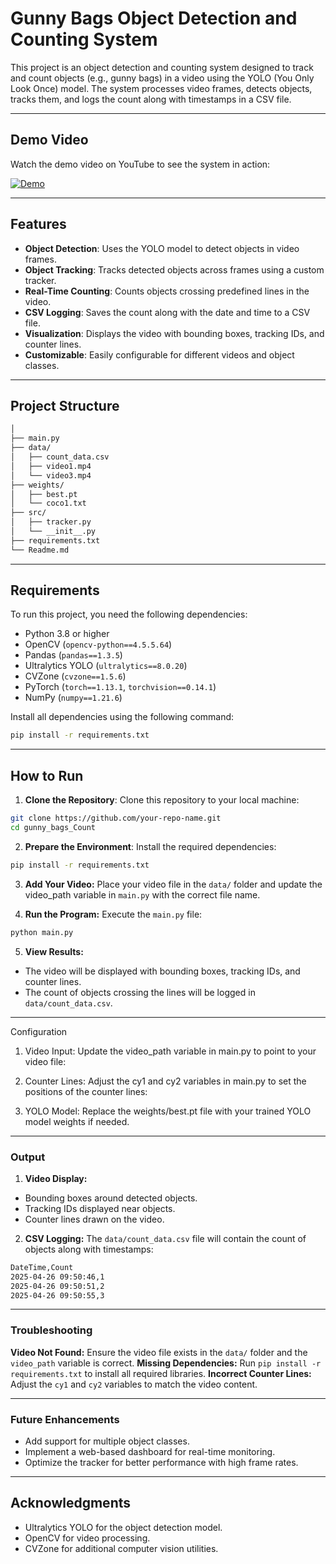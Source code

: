 # Gunny Bags Object Detection and Counting System

This project is an object detection and counting system designed to track and count objects (e.g., gunny bags) in a video using the YOLO (You Only Look Once) model. The system processes video frames, detects objects, tracks them, and logs the count along with timestamps in a CSV file.

---

## Demo Video
Watch the demo video on YouTube to see the system in action:

[![ Demo](https://img.youtube.com/vi/f9mZR_FHYyQ/0.jpg)](https://youtu.be/f9mZR_FHYyQ)

---

## Features

- **Object Detection**: Uses the YOLO model to detect objects in video frames.
- **Object Tracking**: Tracks detected objects across frames using a custom tracker.
- **Real-Time Counting**: Counts objects crossing predefined lines in the video.
- **CSV Logging**: Saves the count along with the date and time to a CSV file.
- **Visualization**: Displays the video with bounding boxes, tracking IDs, and counter lines.
- **Customizable**: Easily configurable for different videos and object classes.

---

## Project Structure

```bash
│
├── main.py
├── data/
│   ├── count_data.csv
│   ├── video1.mp4
│   └── video3.mp4
├── weights/
│   ├── best.pt
│   └── coco1.txt
├── src/
│   ├── tracker.py
│   └── __init__.py
├── requirements.txt
└── Readme.md
```


---

## Requirements

To run this project, you need the following dependencies:

- Python 3.8 or higher
- OpenCV (`opencv-python==4.5.5.64`)
- Pandas (`pandas==1.3.5`)
- Ultralytics YOLO (`ultralytics==8.0.20`)
- CVZone (`cvzone==1.5.6`)
- PyTorch (`torch==1.13.1`, `torchvision==0.14.1`)
- NumPy (`numpy==1.21.6`)

Install all dependencies using the following command:

```bash
pip install -r requirements.txt
```

---

## How to Run
1. **Clone the Repository**: Clone this repository to your local machine:
```bash
git clone https://github.com/your-repo-name.git
cd gunny_bags_Count
```

2. **Prepare the Environment**: Install the required dependencies:
```bash
pip install -r requirements.txt
```

3. **Add Your Video:** Place your video file in the `data/` folder and update the video_path variable in `main.py` with the correct file name.

4. **Run the Program:** Execute the `main.py` file:
```bash
python main.py
```
5. **View Results:**

- The video will be displayed with bounding boxes, tracking IDs, and counter lines.
- The count of objects crossing the lines will be logged in `data/count_data.csv`.

---

Configuration
1. Video Input:
Update the video_path variable in main.py to point to your video file:

2. Counter Lines:
Adjust the cy1 and cy2 variables in main.py to set the positions of the counter lines:

3. YOLO Model:
Replace the weights/best.pt file with your trained YOLO model weights if needed.

---

### Output
1. **Video Display:**
- Bounding boxes around detected objects.
- Tracking IDs displayed near objects.
- Counter lines drawn on the video.
2. **CSV Logging:** The `data/count_data.csv` file will contain the count of objects along with timestamps:

```bash
DateTime,Count
2025-04-26 09:50:46,1
2025-04-26 09:50:51,2
2025-04-26 09:50:55,3
```

---

### Troubleshooting
**Video Not Found:** Ensure the video file exists in the `data/` folder and the `video_path` variable is correct.
**Missing Dependencies:** Run `pip install -r requirements.txt` to install all required libraries.
**Incorrect Counter Lines:** Adjust the `cy1` and `cy2` variables to match the video content.

---

### Future Enhancements
- Add support for multiple object classes.
- Implement a web-based dashboard for real-time monitoring.
- Optimize the tracker for better performance with high frame rates.

---

## Acknowledgments
- Ultralytics YOLO for the object detection model.
- OpenCV for video processing.
- CVZone for additional computer vision utilities.